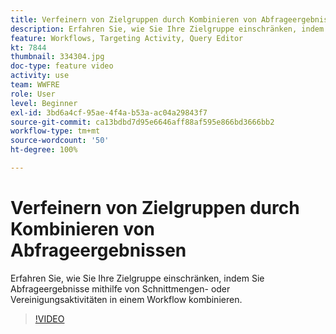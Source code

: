 ```yaml
---
title: Verfeinern von Zielgruppen durch Kombinieren von Abfrageergebnissen
description: Erfahren Sie, wie Sie Ihre Zielgruppe einschränken, indem Sie Abfrageergebnisse mithilfe von Schnittmengen- oder Vereinigungsaktivitäten in einem Workflow kombinieren.
feature: Workflows, Targeting Activity, Query Editor
kt: 7844
thumbnail: 334304.jpg
doc-type: feature video
activity: use
team: WWFRE
role: User
level: Beginner
exl-id: 3bd6a4cf-95ae-4f4a-b53a-ac04a29843f7
source-git-commit: ca13bdbd7d95e6646aff88af595e866bd3666bb2
workflow-type: tm+mt
source-wordcount: '50'
ht-degree: 100%

---
```


# Verfeinern von Zielgruppen durch Kombinieren von Abfrageergebnissen

Erfahren Sie, wie Sie Ihre Zielgruppe einschränken, indem Sie Abfrageergebnisse mithilfe von Schnittmengen- oder Vereinigungsaktivitäten in einem Workflow kombinieren.

>[!VIDEO](https://video.tv.adobe.com/v/334304?quality=12)
